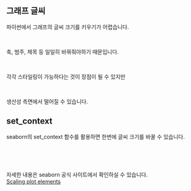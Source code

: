 <!-- [python/데이터분석/시각화] 파이썬 그래프 글씨 크기 키우기 폰트 키우기 set_context seaborn matplotlib -->

## 그래프 글씨

파이썬에서 그래프의 글씨 크기를 키우기가 어렵습니다.

<br>

축, 범주, 제목 등 일일히 바꿔줘야하기 때문입니다.

<br>

각각 스타일링이 가능하다는 것이 장점이 될 수 있지만

<br>

생산성 측면에서 떨어질 수 있습니다.

## set_context

seaborn의 set_context 함수를 활용하면 한번에 글씨 크기를 바꿀 수 있습니다.

<br>

<div>

</div>

<br>

<br>

자세한 내용은 seaborn 공식 사이트에서 확인하실 수 있습니다.  
[Scaling plot elements](https://seaborn.pydata.org/tutorial/aesthetics.html#:~:text=%7D\)%0Asinplot\(\)-,Scaling%20plot%20elements,-%23)